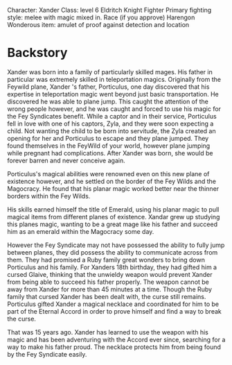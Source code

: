 Character: Xander 
Class: level 6 Eldritch Knight Fighter
Primary fighting style: melee with magic mixed in. 
Race (if you approve) Harengon
Wonderous item: amulet of proof against detection and location

# Backstory

Xander was born into a family of particularly skilled mages. His father in particular was extremely skilled in teleportation magics. Originally from the Feywild plane, Xander 's father, Porticulus, one day discovered that his expertise in teleportation magic went beyond just basic transportation. He discovered he was able to plane jump. This caught the attention of the wrong people however, and he was caught and forced to use his magic for the Fey Syndicates benefit. While a captor and in their service, Porticulus fell in love with one of his captors, Zyla, and they were soon expecting a child. Not wanting the child to be born into servitude, the Zyla created an opening for her and Porticulus to escape and they plane jumped. They found themselves in the FeyWild of your world, however plane jumping while pregnant had complications. After Xander was born, she would be forever barren and never conceive again.

Porticulus's magical abilities were renowned even on this new plane of existence however, and he settled on the border of the Fey Wilds and the Magocracy. He found that his planar magic worked better near the thinner borders within the Fey Wilds. 

His skills earned himself the title of Emerald, using his planar magic to pull magical items from different planes of existence. Xandar grew up studying this planes magic, wanting to be a great mage like his father and succeed him as an emerald within the Magocracy some day.

However the Fey Syndicate may not have possessed the ability to fully jump between planes, they did possess the ability to communicate across from them. They had promised a Ruby family great wonders to bring down Porticulus and his family. For Xanders 18th birthday, they had gifted him a cursed Glaive, thinking that the unwieldy weapon would prevent Xander from being able to succeed his father properly. The weapon cannot be away from Xander for more than 45 minutes at a time.
Though the Ruby family that cursed Xander has been dealt with, the curse still remains. Porticulus gifted Xander a magical necklace and coordinated for him to be part of the Eternal Accord in order to prove himself and find a way to break the curse.

That was 15 years ago. Xander has learned to use the weapon with his magic and has been adventuring with the Accord ever since, searching for a way to make his father proud. The necklace protects him from being found by the Fey Syndicate easily.